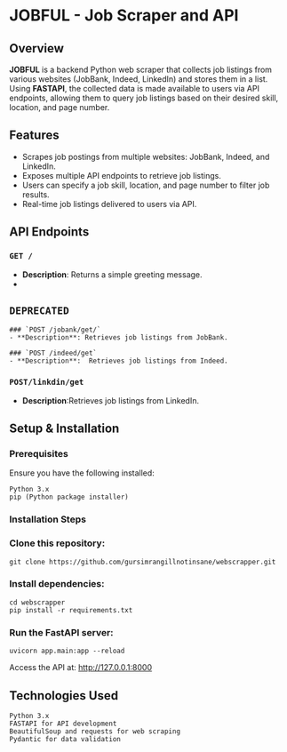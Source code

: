 # JOBFUL - Job Scraper and API

## Overview
**JOBFUL** is a backend Python web scraper that collects job listings from various websites (JobBank, Indeed, LinkedIn) and stores them in a list. Using **FASTAPI**, the collected data is made available to users via API endpoints, allowing them to query job listings based on their desired skill, location, and page number.

## Features
- Scrapes job postings from multiple websites: JobBank, Indeed, and LinkedIn.
- Exposes multiple API endpoints to retrieve job listings.
- Users can specify a job skill, location, and page number to filter job results.
- Real-time job listings delivered to users via API.


## API Endpoints
### `GET /`
- **Description**: Returns a simple greeting message.
- 
## `DEPRECATED`
    ### `POST /jobank/get/`
    - **Description**: Retrieves job listings from JobBank.

    ### `POST /indeed/get`
    - **Description**:  Retrieves job listings from Indeed.
 
### `POST/linkdin/get`
- **Description**:Retrieves job listings from LinkedIn.


 

## Setup & Installation
### Prerequisites
Ensure you have the following installed:

    Python 3.x
    pip (Python package installer)

### Installation Steps

### Clone this repository:

    git clone https://github.com/gursimrangillnotinsane/webscrapper.git

### Install dependencies:

    cd webscrapper
    pip install -r requirements.txt

### Run the FastAPI server:

    uvicorn app.main:app --reload

Access the API at: http://127.0.0.1:8000

## Technologies Used

    Python 3.x
    FASTAPI for API development
    BeautifulSoup and requests for web scraping
    Pydantic for data validation
